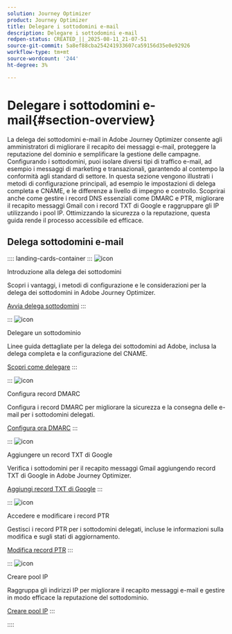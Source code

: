 ```yaml
---
solution: Journey Optimizer
product: Journey Optimizer
title: Delegare i sottodomini e-mail
description: Delegare i sottodomini e-mail
redpen-status: CREATED_||_2025-08-11_21-07-51
source-git-commit: 5a8ef88cba254241933607ca59156d35e0e92926
workflow-type: tm+mt
source-wordcount: '244'
ht-degree: 3%

---
```



# Delegare i sottodomini e-mail{#section-overview}

La delega dei sottodomini e-mail in Adobe Journey Optimizer consente agli amministratori di migliorare il recapito dei messaggi e-mail, proteggere la reputazione del dominio e semplificare la gestione delle campagne. Configurando i sottodomini, puoi isolare diversi tipi di traffico e-mail, ad esempio i messaggi di marketing e transazionali, garantendo al contempo la conformità agli standard di settore. In questa sezione vengono illustrati i metodi di configurazione principali, ad esempio le impostazioni di delega completa e CNAME, e le differenze a livello di impegno e controllo. Scoprirai anche come gestire i record DNS essenziali come DMARC e PTR, migliorare il recapito messaggi Gmail con i record TXT di Google e raggruppare gli IP utilizzando i pool IP. Ottimizzando la sicurezza o la reputazione, questa guida rende il processo accessibile ed efficace.

## Delega sottodomini e-mail

:::: landing-cards-container
:::
![icon](https://cdn.experienceleague.adobe.com/icons/circle-play.svg?lang=it)

Introduzione alla delega dei sottodomini

Scopri i vantaggi, i metodi di configurazione e le considerazioni per la delega dei sottodomini in Adobe Journey Optimizer.

[Avvia delega sottodomini](../using/configuration/about-subdomain-delegation.md)
:::

:::
![icon](https://cdn.experienceleague.adobe.com/icons/gear.svg?lang=it)

Delegare un sottodominio

Linee guida dettagliate per la delega dei sottodomini ad Adobe, inclusa la delega completa e la configurazione del CNAME.

[Scopri come delegare](../using/configuration/delegate-subdomain.md)
:::

:::
![icon](https://cdn.experienceleague.adobe.com/icons/shield-halved.svg?lang=it)

Configura record DMARC

Configura i record DMARC per migliorare la sicurezza e la consegna delle e-mail per i sottodomini delegati.

[Configura ora DMARC](../using/configuration/dmarc-record.md)
:::

:::
![icon](https://cdn.experienceleague.adobe.com/icons/bullseye.svg?lang=it)

Aggiungere un record TXT di Google

Verifica i sottodomini per il recapito messaggi Gmail aggiungendo record TXT di Google in Adobe Journey Optimizer.

[Aggiungi record TXT di Google](../using/configuration/google-txt.md)
:::

:::
![icon](https://cdn.experienceleague.adobe.com/icons/code-branch.svg?lang=it)

Accedere e modificare i record PTR

Gestisci i record PTR per i sottodomini delegati, incluse le informazioni sulla modifica e sugli stati di aggiornamento.

[Modifica record PTR](../using/configuration/ptr-records.md)
:::

:::
![icon](https://cdn.experienceleague.adobe.com/icons/list-check.svg?lang=it)

Creare pool IP

Raggruppa gli indirizzi IP per migliorare il recapito messaggi e-mail e gestire in modo efficace la reputazione del sottodominio.

[Creare pool IP](../using/configuration/ip-pools.md)
:::

::::
